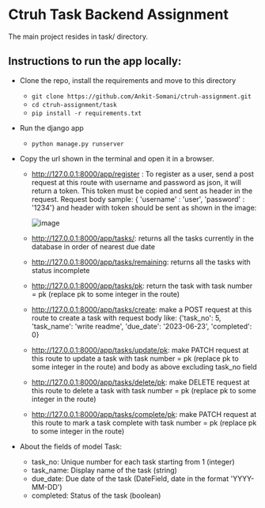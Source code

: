 # Ctruh Task Backend Assignment #
The main project resides in task/ directory.

## Instructions to run the app locally: ##
* Clone the repo, install the requirements and move to this directory
  * `git clone https://github.com/Ankit-Somani/ctruh-assignment.git`  
  * `cd ctruh-assignment/task`
  * `pip install -r requirements.txt`
* Run the django app
  * `python manage.py runserver`
* Copy the url shown in the terminal and open it in a browser.
  * http://127.0.0.1:8000/app/register : To register as a user, send a post request at this route with username and password as json, it will return a token. This token must be copied and sent as header in the request. Request body sample: { 'username' : 'user', 'password' : '1234'} and header with token should be sent as shown in the image:
    
    ![image](https://github.com/Ankit-Somani/ctruh-assignment/assets/82326089/d545f716-a287-49f0-85bd-6df1fed39b9d)

  * http://127.0.0.1:8000/app/tasks/: returns all the tasks currently in the database in order of nearest due date
  * http://127.0.0.1:8000/app/tasks/remaining: returns all the tasks with status incomplete
  * http://127.0.0.1:8000/app/tasks/pk: return the task with task number = pk (replace pk to some integer in the route)
  * http://127.0.0.1:8000/app/tasks/create: make a POST request at this route to create a task with request body like: {'task_no': 5, 'task_name': 'write readme', 'due_date': '2023-06-23', 'completed': 0}
  * http://127.0.0.1:8000/app/tasks/update/pk: make PATCH request at this route to update a task with task number = pk (replace pk to some integer in the route) and body as above excluding task_no field
  * http://127.0.0.1:8000/app/tasks/delete/pk: make DELETE request at this route to delete a task with task number = pk (replace pk to some integer in the route)
  * http://127.0.0.1:8000/app/tasks/complete/pk: make PATCH request at this route to mark a task complete with task number = pk (replace pk to some integer in the route)
  
* About the fields of model Task:
  * task_no: Unique number for each task starting from 1 (integer)
  * task_name: Display name of the task (string)
  * due_date: Due date of the task (DateField, date in the format 'YYYY-MM-DD')
  * completed: Status of the task (boolean)
  
